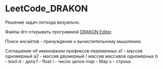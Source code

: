 # LeetCode_DRAKON
Решение задач литкода визуально.

Файлы drn открывать программой [DRAKON Editor](https://github.com/stepan-mitkin/drakon_editor).

Поиск инсайтов - принуждение к вычислительному мышлению.

Соглашение об именовании префиксов переменных
a1    - массив одномерный
a2    - массив двумерный / массив массивов одномерных
b     - bool
d     - дата
f     - float
i     - число целое
map   - Map
s     - строка